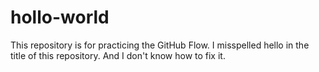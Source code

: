# hollo-world
This repository is for practicing the GitHub Flow.
I misspelled hello in the title of this repository.
And I don't know how to fix it.

